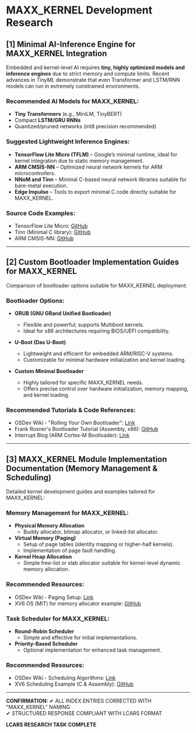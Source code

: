 # MAXX_KERNEL Development Research

## [1] Minimal AI-Inference Engine for MAXX_KERNEL Integration

Embedded and kernel-level AI requires **tiny, highly optimized models and inference engines** due to strict memory and compute limits. Recent advances in *TinyML* demonstrate that even Transformer and LSTM/RNN models can run in extremely constrained environments.

### Recommended AI Models for MAXX_KERNEL:
- **Tiny Transformers** (e.g., MiniLM, TinyBERT)
- Compact **LSTM/GRU RNNs**
- Quantized/pruned networks (int8 precision recommended)

### Suggested Lightweight Inference Engines:
- **TensorFlow Lite Micro (TFLM)** – Google’s minimal runtime, ideal for kernel integration due to static memory management.
- **ARM CMSIS-NN** – Optimized neural network kernels for ARM microcontrollers.
- **NNoM and Tinn** – Minimal C-based neural network libraries suitable for bare-metal execution.
- **Edge Impulse** – Tools to export minimal C code directly suitable for MAXX_KERNEL.

### Source Code Examples:
- TensorFlow Lite Micro: [GitHub](https://github.com/tensorflow/tflite-micro)
- Tinn (Minimal C library): [GitHub](https://github.com/glouw/tinn)
- ARM CMSIS-NN: [GitHub](https://github.com/ARM-software/CMSIS-NN)

---

## [2] Custom Bootloader Implementation Guides for MAXX_KERNEL

Comparison of bootloader options suitable for MAXX_KERNEL deployment:

### Bootloader Options:
- **GRUB (GNU GRand Unified Bootloader)**
  - Flexible and powerful; supports Multiboot kernels.
  - Ideal for x86 architectures requiring BIOS/UEFI compatibility.

- **U-Boot (Das U-Boot)**
  - Lightweight and efficient for embedded ARM/RISC-V systems.
  - Customizable for minimal hardware initialization and kernel loading.

- **Custom Minimal Bootloader**
  - Highly tailored for specific MAXX_KERNEL needs.
  - Offers precise control over hardware initialization, memory mapping, and kernel loading.

### Recommended Tutorials & Code References:
- OSDev Wiki - "Rolling Your Own Bootloader": [Link](https://wiki.osdev.org/Rolling_Your_Own_Bootloader)
- Frank Rosner's Bootloader Tutorial (Assembly, x86): [GitHub](https://github.com/frosner/bootloader)
- Interrupt Blog (ARM Cortex-M Bootloader): [Link](https://interrupt.memfault.com/blog/how-to-write-a-bootloader-from-scratch)

---

## [3] MAXX_KERNEL Module Implementation Documentation (Memory Management & Scheduling)

Detailed kernel development guides and examples tailored for MAXX_KERNEL:

### Memory Management for MAXX_KERNEL:
- **Physical Memory Allocation**
  - Buddy allocator, bitmap allocator, or linked-list allocator.
- **Virtual Memory (Paging)**
  - Setup of page tables (identity mapping or higher-half kernels).
  - Implementation of page fault handling.
- **Kernel Heap Allocation**
  - Simple free-list or slab allocator suitable for kernel-level dynamic memory allocation.

### Recommended Resources:
- OSDev Wiki - Paging Setup: [Link](https://wiki.osdev.org/Paging)
- XV6 OS (MIT) for memory allocator example: [GitHub](https://github.com/mit-pdos/xv6-public)

### Task Scheduler for MAXX_KERNEL:
- **Round-Robin Scheduler**
  - Simple and effective for initial implementations.
- **Priority-Based Scheduler**
  - Optional implementation for enhanced task management.

### Recommended Resources:
- OSDev Wiki - Scheduling Algorithms: [Link](https://wiki.osdev.org/Scheduling_Algorithms)
- XV6 Scheduling Example (C & Assembly): [GitHub](https://github.com/mit-pdos/xv6-public)

---

**CONFIRMATION:**
✔ ALL INDEX ENTRIES CORRECTED WITH "MAXX_KERNEL" NAMING  
✔ STRUCTURED RESPONSE COMPLIANT WITH LCARS FORMAT  

**LCARS RESEARCH TASK COMPLETE**

